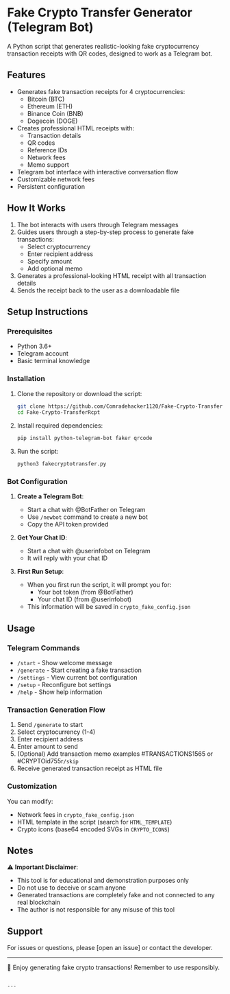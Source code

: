 # Fake Crypto Transfer Generator (Telegram Bot)

A Python script that generates realistic-looking fake cryptocurrency transaction receipts with QR codes, designed to work as a Telegram bot.

## Features

- Generates fake transaction receipts for 4 cryptocurrencies:
  - Bitcoin (BTC)
  - Ethereum (ETH)
  - Binance Coin (BNB)
  - Dogecoin (DOGE)
- Creates professional HTML receipts with:
  - Transaction details
  - QR codes
  - Reference IDs
  - Network fees
  - Memo support
- Telegram bot interface with interactive conversation flow
- Customizable network fees
- Persistent configuration

## How It Works

1. The bot interacts with users through Telegram messages
2. Guides users through a step-by-step process to generate fake transactions:
   - Select cryptocurrency
   - Enter recipient address
   - Specify amount
   - Add optional memo
3. Generates a professional-looking HTML receipt with all transaction details
4. Sends the receipt back to the user as a downloadable file

## Setup Instructions

### Prerequisites

- Python 3.6+
- Telegram account
- Basic terminal knowledge

### Installation

1. Clone the repository or download the script:
   ```bash
   git clone https://github.com/Comradehacker1120/Fake-Crypto-TransferRcpt
   cd Fake-Crypto-TransferRcpt
   ```

2. Install required dependencies:
   ```bash
   pip install python-telegram-bot faker qrcode 
   ```

3. Run the script:
   ```bash
   python3 fakecryptotransfer.py
   ```

### Bot Configuration

1. **Create a Telegram Bot**:
   - Start a chat with @BotFather on Telegram
   - Use `/newbot` command to create a new bot
   - Copy the API token provided

2. **Get Your Chat ID**:
   - Start a chat with @userinfobot on Telegram
   - It will reply with your chat ID

3. **First Run Setup**:
   - When you first run the script, it will prompt you for:
     - Your bot token (from @BotFather)
     - Your chat ID (from @userinfobot)
   - This information will be saved in `crypto_fake_config.json`

## Usage

### Telegram Commands

- `/start` - Show welcome message
- `/generate` - Start creating a fake transaction
- `/settings` - View current bot configuration
- `/setup` - Reconfigure bot settings
- `/help` - Show help information

### Transaction Generation Flow

1. Send `/generate` to start
2. Select cryptocurrency (1-4)
3. Enter recipient address
4. Enter amount to send
5. (Optional) Add transaction memo examples #TRANSACTIONS1565 or #CRYPTOid755r`/skip`
6. Receive generated transaction receipt as HTML file

### Customization

You can modify:
- Network fees in `crypto_fake_config.json`
- HTML template in the script (search for `HTML_TEMPLATE`)
- Crypto icons (base64 encoded SVGs in `CRYPTO_ICONS`)

## Notes

⚠️ **Important Disclaimer**:
- This tool is for educational and demonstration purposes only
- Do not use to deceive or scam anyone
- Generated transactions are completely fake and not connected to any real blockchain
- The author is not responsible for any misuse of this tool

## Support

For issues or questions, please [open an issue] or contact the developer.

---

🎉 Enjoy generating fake crypto transactions! Remember to use responsibly.
```act the developer.

---
